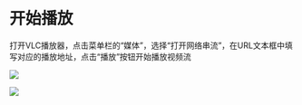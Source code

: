 # 开始播放

打开VLC播放器，点击菜单栏的“媒体”，选择“打开网络串流”，在URL文本框中填写对应的播放地址，点击“播放”按钮开始播放视频流

![](https://github.com/jdcloudcom/cn/blob/edit/image/live-video/VLC%E6%92%AD%E6%94%BE%E5%99%A8-%E5%AA%92%E4%BD%93%E8%8F%9C%E5%8D%95.png)

![](https://github.com/jdcloudcom/cn/blob/edit/image/live-video/VLC%E6%92%AD%E6%94%BE%E5%99%A8-url%E5%A1%AB%E5%86%99.png)

